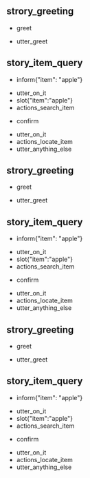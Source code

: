 ## strory_greeting
* greet
 - utter_greet

## story_item_query
* inform{"item": "apple"}
 - utter_on_it
 - slot{"item":"apple"}
 - actions_search_item
* confirm
 - utter_on_it
 - actions_locate_item
 - utter_anything_else

## strory_greeting
* greet
 - utter_greet

## story_item_query
* inform{"item": "apple"}
 - utter_on_it
 - slot{"item":"apple"}
 - actions_search_item
* confirm
 - utter_on_it
 - actions_locate_item
 - utter_anything_else

## strory_greeting
* greet
 - utter_greet

## story_item_query
* inform{"item": "apple"}
 - utter_on_it
 - slot{"item":"apple"}
 - actions_search_item
* confirm
 - utter_on_it
 - actions_locate_item
 - utter_anything_else
